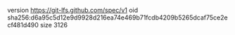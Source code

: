 version https://git-lfs.github.com/spec/v1
oid sha256:d6a95c5d12e9d9928d216ea74e469b71fcdb4209b5265dcaf75ce2ecf481d490
size 3126
